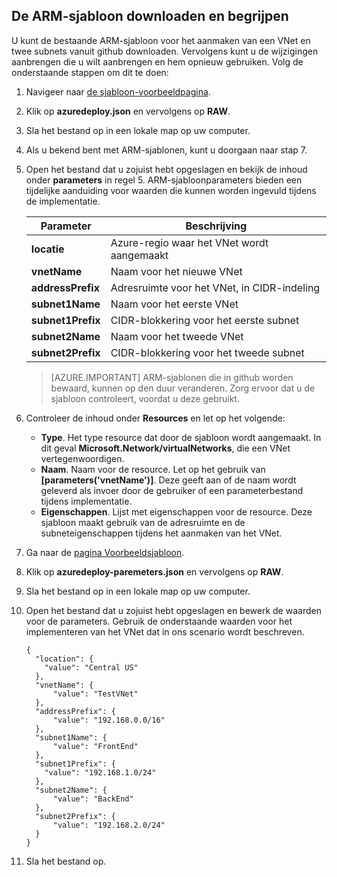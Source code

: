 ## De ARM-sjabloon downloaden en begrijpen

U kunt de bestaande ARM-sjabloon voor het aanmaken van een VNet en twee subnets vanuit github downloaden. Vervolgens kunt u de wijzigingen aanbrengen die u wilt aanbrengen en hem opnieuw gebruiken. Volg de onderstaande stappen om dit te doen:

1. Navigeer naar [de sjabloon-voorbeeldpagina](https://github.com/Azure/azure-quickstart-templates/tree/master/101-vnet-two-subnets).
2. Klik op **azuredeploy.json** en vervolgens op **RAW**.
3. Sla het bestand op in een lokale map op uw computer.
4. Als u bekend bent met ARM-sjablonen, kunt u doorgaan naar stap 7.
5. Open het bestand dat u zojuist hebt opgeslagen en bekijk de inhoud onder **parameters** in regel 5. ARM-sjabloonparameters bieden een tijdelijke aanduiding voor waarden die kunnen worden ingevuld tijdens de implementatie.

    | Parameter | Beschrijving |
    |---|---|
    | **locatie** | Azure-regio waar het VNet wordt aangemaakt |
    | **vnetName** | Naam voor het nieuwe VNet |
    | **addressPrefix** | Adresruimte voor het VNet, in CIDR-indeling |
    | **subnet1Name** | Naam voor het eerste VNet |
    | **subnet1Prefix** | CIDR-blokkering voor het eerste subnet |
    | **subnet2Name** | Naam voor het tweede VNet |
    | **subnet2Prefix** | CIDR-blokkering voor het tweede subnet |

    >[AZURE.IMPORTANT] ARM-sjablonen die in github worden bewaard, kunnen op den duur veranderen. Zorg ervoor dat u de sjabloon controleert, voordat u deze gebruikt.
    
6. Controleer de inhoud onder **Resources** en let op het volgende:

    - **Type**. Het type resource dat door de sjabloon wordt aangemaakt. In dit geval **Microsoft.Network/virtualNetworks**, die een VNet vertegenwoordigen.
    - **Naam**. Naam voor de resource. Let op het gebruik van **[parameters('vnetName')]**. Deze geeft aan of de naam wordt geleverd als invoer door de gebruiker of een parameterbestand tijdens implementatie.
    - **Eigenschappen**. Lijst met eigenschappen voor de resource. Deze sjabloon maakt gebruik van de adresruimte en de subneteigenschappen tijdens het aanmaken van het VNet.

7. Ga naar de [pagina Voorbeeldsjabloon](https://github.com/Azure/azure-quickstart-templates/tree/master/101-vnet-two-subnets).
8. Klik op **azuredeploy-paremeters.json** en vervolgens op **RAW**.
9. Sla het bestand op in een lokale map op uw computer.
10. Open het bestand dat u zojuist hebt opgeslagen en bewerk de waarden voor de parameters. Gebruik de onderstaande waarden voor het implementeren van het VNet dat in ons scenario wordt beschreven.

        {
          "location": {
            "value": "Central US"
          },
          "vnetName": {
              "value": "TestVNet"
          },
          "addressPrefix": {
              "value": "192.168.0.0/16"
          },
          "subnet1Name": {
              "value": "FrontEnd"
          },
          "subnet1Prefix": {
            "value": "192.168.1.0/24"
          },
          "subnet2Name": {
              "value": "BackEnd"
          },
          "subnet2Prefix": {
              "value": "192.168.2.0/24"
          }
        }

11. Sla het bestand op.
  


<!--HONumber=Jun16_HO2-->


